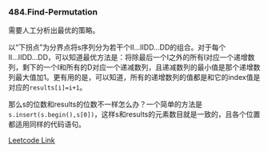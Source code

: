 ### 484.Find-Permutation

需要人工分析出最优的策略。

以“下拐点”为分界点将s序列分为若干个II...IIDD...DD的组合。对于每个II...IIDD...DD，可以知道最优方法是：将除最后一个I之外的所有I对应一个递增数列，剩下的一个I和所有的D对应一个递减数列，且递减数列的最小值是那个递增数列最大值加1。更有用的是，可以知道，所有的递增数列的值都是和它的index值是对应的`results[i]=i+1`。

那么s的位数和results的位数不一样怎么办？一个简单的方法是`s.insert(s.begin(),s[0])`，这样s和results的元素数目就是一致的，且各个位置都适用同样的代码语句。


[Leetcode Link](https://leetcode.com/problems/find-permutation)